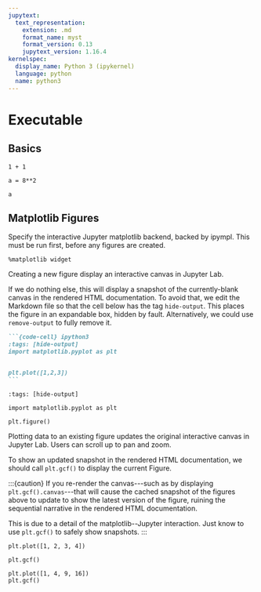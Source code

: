 ```yaml
---
jupytext:
  text_representation:
    extension: .md
    format_name: myst
    format_version: 0.13
    jupytext_version: 1.16.4
kernelspec:
  display_name: Python 3 (ipykernel)
  language: python
  name: python3
---
```


# Executable

## Basics

```{code-cell} ipython3
1 + 1
```

```{code-cell} ipython3
a = 8**2
```

```{code-cell} ipython3
a
```

## Matplotlib  Figures

Specify the interactive Jupyter matplotlib backend, backed by ipympl. This must be run first, before any figures are created.

```{code-cell} ipython3
%matplotlib widget
```

Creating a new figure display an interactive canvas in Jupyter Lab.

If we do nothing else, this will display a snapshot of the currently-blank canvas in the rendered HTML documentation. To avoid that, we edit the Markdown file so that the cell below has the tag `hide-output`. This places the figure in an expandable box, hidden by fault. Alternatively, we could use `remove-output` to fully remove it.

````markdown
```{code-cell} ipython3
:tags: [hide-output]
import matplotlib.pyplot as plt


plt.plot([1,2,3])
```
````

```{code-cell} ipython3
:tags: [hide-output]

import matplotlib.pyplot as plt

plt.figure()
```

Plotting data to an existing figure updates the original interactive canvas in Jupyter Lab. Users can scroll up to pan and zoom.

To show an updated snapshot in the rendered HTML documentation, we should call `plt.gcf()` to display the current Figure.

:::{caution}
If you re-render the canvas---such as by displaying `plt.gcf().canvas`---that will cause the cached snapshot of the figures above to update to show the latest version of the figure, ruining the sequential narrative in the rendered HTML documentation.

This is due to a detail of the matplotlib--Jupyter interaction. Just know to use `plt.gcf()` to safely show snapshots.
:::

```{code-cell} ipython3
plt.plot([1, 2, 3, 4])
```

```{code-cell} ipython3
plt.gcf()
```

```{code-cell} ipython3
plt.plot([1, 4, 9, 16])
plt.gcf()
```
